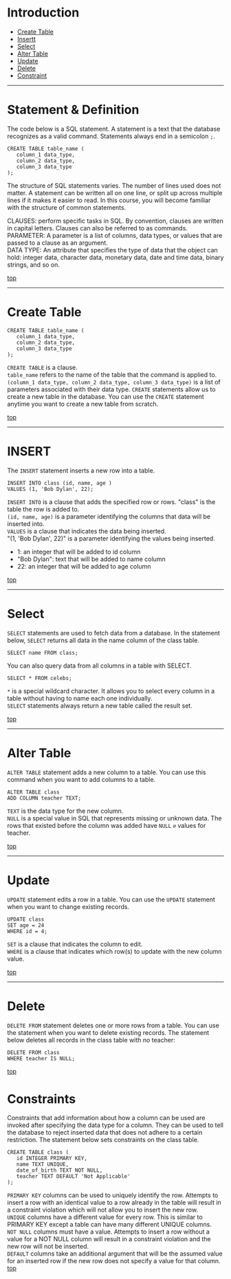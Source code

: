 
# Introduction

+ [Create Table](#create-table)
+ [Insertt](#insert)
+ [Select](#select)
+ [Alter Table](#alter-table)
+ [Update](#update)
+ [Delete](#delete)
+ [Constraint](#constraints)

***
# Statement & Definition  
The code below is a SQL statement. A statement is a text that the database recognizes as a valid command. Statements always end in a semicolon `;`.
```
CREATE TABLE table_name (
   column_1 data_type, 
   column_2 data_type, 
   column_3 data_type
);
```
The structure of SQL statements varies. The number of lines used does not matter. A statement can be written all on one line, or split up across multiple lines if it makes it easier to read. In this course, you will become familiar with the structure of common statements.  

CLAUSES: perform specific tasks in SQL. By convention, clauses are written in capital letters. Clauses can also be referred to as commands. 
PARAMETER: A parameter is a list of columns, data types, or values that are passed to a clause as an argument.  
DATA TYPE: An attribute that specifies the type of data that the object can hold: integer data, character data, monetary data, date and time data, binary strings, and so on.  

[top](#introduction)
***
# Create Table   
```
CREATE TABLE table_name (
   column_1 data_type, 
   column_2 data_type, 
   column_3 data_type
);
```
`CREATE TABLE` is a clause.  
`table_name` refers to the name of the table that the command is applied to.  
`(column_1 data_type, column_2 data_type, column_3 data_type)` is a list of parameters associated with their data type.
`CREATE` statements allow us to create a new table in the database. You can use the `CREATE` statement anytime you want to create a new table from scratch.  

[top](#introduction)  
***  
# INSERT
The `INSERT` statement inserts a new row into a table.
```
INSERT INTO class (id, name, age ) 
VALUES (1, 'Bob Dylan', 22);
```
`INSERT INTO` is a clause that adds the specified row or rows. "class" is the table the row is added to.  
`(id, name, age)` is a parameter identifying the columns that data will be inserted into.  
`VALUES` is a clause that indicates the data being inserted.  
"(1, 'Bob Dylan', 22)" is a parameter identifying the values being inserted.
   + 1:             an integer that will be added to id column
   + "Bob Dylan":   text that will be added to name column
   + 22:            an integer that will be added to age column

[top](#introduction)
***
# Select
`SELECT` statements are used to fetch data from a database. In the statement below, `SELECT` returns all data in the name column of the class table.  
```
SELECT name FROM class;
```
You can also query data from all columns in a table with SELECT.  
```
SELECT * FROM celebs;
``` 
`*` is a special wildcard character. It allows you to select every column in a table without having to name each one individually.  
`SELECT` statements always return a new table called the result set.  

[top](#introduction)
***
# Alter Table
`ALTER TABLE` statement adds a new column to a table. You can use this command when you want to add columns to a table.  
```
ALTER TABLE class 
ADD COLUMN teacher TEXT;
```
`TEXT` is the data type for the new column.  
`NULL` is a special value in SQL that represents missing or unknown data. The rows that existed before the column was added have `NULL` `∅` values for teacher.

[top](#introduction)  
***
# Update
`UPDATE` statement edits a row in a table. You can use the `UPDATE` statement when you want to change existing records.  
```
UPDATE class 
SET age = 24 
WHERE id = 4; 
```
`SET` is a clause that indicates the column to edit.  
`WHERE` is a clause that indicates which row(s) to update with the new column value.  

[top](#introduction)  
***
# Delete
`DELETE FROM` statement deletes one or more rows from a table. You can use the statement when you want to delete existing records. The statement below deletes all records in the class table with no teacher:
```
DELETE FROM class 
WHERE teacher IS NULL;
```
[top](#introduction)  
# Constraints
Constraints that add information about how a column can be used are invoked after specifying the data type for a column. They can be used to tell the database to reject inserted data that does not adhere to a certain restriction. The statement below sets constraints on the class table.
```
CREATE TABLE class (
   id INTEGER PRIMARY KEY, 
   name TEXT UNIQUE,
   date_of_birth TEXT NOT NULL,
   teacher TEXT DEFAULT 'Not Applicable'
);
``` 
`PRIMARY KEY` columns can be used to uniquely identify the row. Attempts to insert a row with an identical value to a row already in the table will result in a constraint violation which will not allow you to insert the new row.  
`UNIQUE` columns have a different value for every row. This is similar to PRIMARY KEY except a table can have many different UNIQUE columns.  
`NOT NULL` columns must have a value. Attempts to insert a row without a value for a NOT NULL column will result in a constraint violation and the new row will not be inserted.  
`DEFAULT` columns take an additional argument that will be the assumed value for an inserted row if the new row does not specify a value for that column.  
[top](#introduction)  
